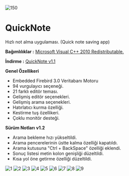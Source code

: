![150](https://github.com/1KOD/QuickNote/assets/14098860/df06b93e-0787-4fd5-b22a-7781bf70e86f)
# QuickNote
Hızlı not alma uygulaması. (Quick note saving app)

**Bağımlılıklar :**
[Microsoft Visual C++ 2010 Redistributable.](https://www.microsoft.com/en-US/download/details.aspx?id=26999 "Microsoft Visual C++ 2010 Redistributable.")

**İndirme :** 
[QuickNote v1.1](https://github.com/1KOD/QuickNote/releases/tag/Latest
"QuickNote v1.2")

**Genel Özellikeri**
- Embedded Firebird 3.0 Veritabanı Motoru
- 94 vurgulayıcı seçeneği.
- 21 farklı editör teması.
- Gelişmiş editör seçenekleri.
- Gelişmiş arama seçenekleri.
- Hatırlatıcı kurma özelliği.
- Kestirme tuş özellikeri.
- Çoklu monitör desteği.

**Sürüm Notları**
**v1.2**
- Arama bekleme hızı yükseltildi.
- Arama pencerelerinin üstte kalma özelliği kapatıldı.
- Arama kutusuna "Ctrl + BackSpace" özelliği eklendi.
- Sonuç listesi metin kolon genişliği düzeltildi.
- Kısa yol öne getirme özelliği düzeltildi.

![1](https://github.com/1KOD/QuickNote/assets/14098860/c92af23a-4edf-4d5f-b315-606709b017e1)
![2](https://github.com/1KOD/QuickNote/assets/14098860/5d8f10fc-4921-42d0-8ed4-b6faff383aab)
![3](https://github.com/1KOD/QuickNote/assets/14098860/1d926176-2f49-4585-a406-6b1cbc518466)
![4](https://github.com/1KOD/QuickNote/assets/14098860/ea7f216a-e2f8-47a5-b5b5-2246ca249878)
![5](https://github.com/1KOD/QuickNote/assets/14098860/b63fad00-2fdc-4516-b223-5b6c83cdc131)
![6](https://github.com/1KOD/QuickNote/assets/14098860/1e0e43d0-e9ac-4ecd-8a9d-7318588c4978)
![7](https://github.com/1KOD/QuickNote/assets/14098860/be0cb74a-7d8e-4f30-b38a-2aab81a375e5)
![8](https://github.com/1KOD/QuickNote/assets/14098860/877ebb24-41ab-4a8e-bb37-98c8321f29bc)
![9](https://github.com/1KOD/QuickNote/assets/14098860/c2b494d9-7e60-457c-85ea-5526595168dd)
